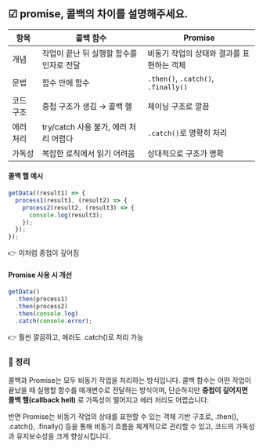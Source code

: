 ## ☑ promise, 콜백의 차이를 설명해주세요.

| 항목      | 콜백 함수                                | Promise                                   |
| --------- | ---------------------------------------- | ----------------------------------------- |
| 개념      | 작업이 끝난 뒤 실행할 함수를 인자로 전달 | 비동기 작업의 상태와 결과를 표현하는 객체 |
| 문법      | 함수 안에 함수                           | `.then()`, `.catch()`, `.finally()`       |
| 코드 구조 | 중첩 구조가 생김 → 콜백 헬               | 체이닝 구조로 깔끔                        |
| 에러 처리 | try/catch 사용 불가, 에러 처리 어렵다    | `.catch()`로 명확히 처리                  |
| 가독성    | 복잡한 로직에서 읽기 어려움              | 상대적으로 구조가 명확                    |

#### 콜백 헬 예시

```js
getData((result1) => {
  process1(result1, (result2) => {
    process2(result2, (result3) => {
      console.log(result3);
    });
  });
});
```

👉 이처럼 중첩이 깊어짐

#### Promise 사용 시 개선

```js
getData()
  .then(process1)
  .then(process2)
  .then(console.log)
  .catch(console.error);
```

👉 훨씬 깔끔하고, 에러도 .catch()로 처리 가능

### 💯 정리

콜백과 Promise는 모두 비동기 작업을 처리하는 방식입니다.
콜백 함수는 어떤 작업이 끝났을 때 실행할 함수를 매개변수로 전달하는 방식이며, 단순하지만 **중첩이 깊어지면 콜백 헬(callback hell)** 로 가독성이 떨어지고 에러 처리도 어렵습니다.

반면 Promise는 비동기 작업의 상태를 표현할 수 있는 객체 기반 구조로, .then(), .catch(), .finally() 등을 통해 비동기 흐름을 체계적으로 관리할 수 있고, 코드의 가독성과 유지보수성을 크게 향상시킵니다.
